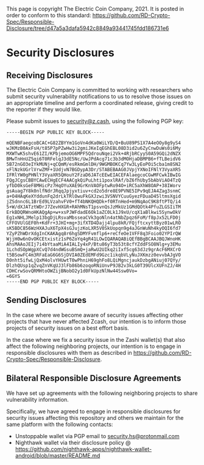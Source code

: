 This page is copyright The Electric Coin Company, 2021. It is posted in order
to conform to this standard: https://github.com/RD-Crypto-Spec/Responsible-Disclosure/tree/d47a5a3dafa5942c8849a93441745fdd186731e6

# Security Disclosures
## Receiving Disclosures

The Electric Coin Company is committed to working with researchers who submit
security vulnerability notifications to us to resolve those issues on an
appropriate timeline and perform a coordinated release, giving credit to the
reporter if they would like.

Please submit issues to security@z.cash, using the following PGP key:

```
-----BEGIN PGP PUBLIC KEY BLOCK-----

mQENBFaegcoBCAC+G82ZBYYm1GoVn4dKa0WiLYD/Q+BuU89PS1X7A4eOOy8g9yS4
wJKMzB0AxFsH/t85P7pPZwHw3i2gmiJKeIqEGhEBL08D3id2u6ZyCnwDuWs0i6My
MXWTwK5shvE61ZI/KPbjemoOG6MPF5QdrouNqei2Vk+4RjbRCyyS0A59GQi2dNZX
BMwTnHnUZ5qi6T0RFelqJ3dE5Nc/UwJPdAcg71c3b3dMOHjaDBMPB6+fTLBeidV6
5B72nGO3eIYkMUNj+qCQmM/esRkmGmlDH/9WGMBOKCq7Yw3LyEoPOi5cba1m8SN2
xFlNzkUGrlVrwZMF+1UdjvN7BGDypA3Dr/STABEBAAG0JVpjYXNoIFNlY3VyaXR5
IFRlYW0gPHNlY3VyaXR5QHouY2FzaD6JATcEEwEIACEFAlaegcoCGwMFCwkIBwIG
FQgJCgsCBBYCAwECHgECF4AACgkQiPuLhti1poxlRAf/bZ6fhUby5bAbViAO4TzQ
yfbD0ksGeF8MHicPz7HqOYuXAE9GrKnVAOFptwRo94O+iRC5aXhW8OAP+38IWorv
gsAuag7Y8k0nlfNdrJRqqJpjyxtiuv+cd2o5dre8E9PVNE5IPv9qEJA4Zag3snmC
a+O4HAqKeXYddunFq2drLkTRlOwuFkGXJzwi3VSNVYCuuGyezFDuaD45ltmsXgid
jZSdnnc6L1BrEd9LVzahvFV0+fT4bNKQHQDk+f0RTnHed+m9NqAoC9K8ftPTQ/i4
5+W/dXJATztWDrJ7ZevHXGR+RAhMNsT1psvnQsJzMkUz1GMdQOtk4PfuZLGSIiTM
ErkBDQRWnoHKAQgAp+w+xsPJWFdadE6Ok1aZC0Lk1J9xU/cqX1aBlkwi5SynwOkV
Eg1xNHLJMelp13bgDjLRsvaMbsseaCVk3goNln4atNbZpqz6FoM/f8pJx52LFD0j
CFFOVUlGEF0h+KdFr+3JHI+mg+3ifXTD4Dajj4lpu8kR/FQjftcxyttByz01wLRO
sK5BDC856WzHXAJuX6TpX4sGJujzKoLXR5V0SkUopqn9g4aJGnWuNh4kyOQI6fd7
YZyPZhWDrXdgInCKAKAgq8r6hgSDMYFvmflp6+reCfeOe1VFF8q3Foio02YPIrQW
WjjH0w6nOvOKCEtxistz1sP6ZoYq4gR41LOwIQARAQABiQEfBBgBCAAJBQJWnoHK
AhsMAAoJEIj7i4bYtaaMiA4IALIy4xP/Btu86yT3b53t8cfYZddFSO8Nlg+y3EMu
1LchdSOpWgpXCvQ7d4ndWGsuBSmQ+jaRwU2UIkq2iIxf5cg63dJz9grAcF6MXCrO
t5BSowFC4m3RFaEaG6G6SjDVIA0ZEdEMFd9Gzc1ikqbVLyNuJXKmzz0evvbAJgVO
D0nht5ifwLjQxM4olvYHUwtT0wPhniH69ghFo8LQiMgncjaukDzbgANiuj07QYy/
DlzhQUsp1qZvqZnVKqUJ3lFb86b6zoqoRNiUnvP9JB2v3kLG0T39UlcXUFnZJ/4H
CDHCrwSovQRMHtoOWZijBNobO2y1d0FkUpzNlNw44Ssw0Vo=
=6GYS
-----END PGP PUBLIC KEY BLOCK-----
```

## Sending Disclosures

In the case where we become aware of security issues affecting other projects
that have never affected Zcash, our intention is to inform those projects of
security issues on a best effort basis.

In the case where we fix a security issue in the Zashi wallet(s) that also
affect the following neighboring projects, our intention is to engage in
responsible disclosures with them as described in
https://github.com/RD-Crypto-Spec/Responsible-Disclosure.

## Bilateral Responsible Disclosure Agreements

We have set up agreements with the following neighboring projects to share
vulnerability information.

Specifically, we have agreed to engage in responsible disclosures for security
issues affecting this repository and others we maintain for the same platform
with the following contacts:

- Unstoppable wallet via PGP email to security.hs@protonmail.com
- Nighthawk wallet via their disclosure policy @ https://github.com/nighthawk-apps/nighthawk-wallet-android/blob/master/README.md
